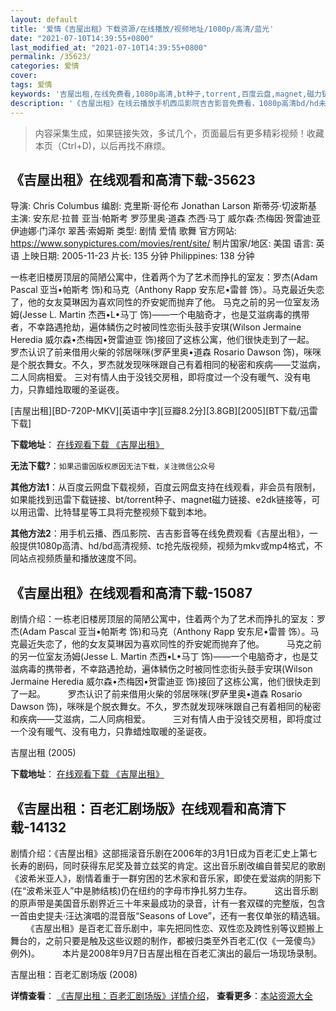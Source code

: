 ```yaml
---
layout: default
title: '爱情《吉屋出租》下载资源/在线播放/视频地址/1080p/高清/蓝光'
date: "2021-07-10T14:39:55+0800"
last_modified_at: "2021-07-10T14:39:55+0800"
permalink: /35623/
categories: 爱情
cover:
tags: 爱情
keywords: '吉屋出租,在线免费看,1080p高清,bt种子,torrent,百度云盘,magnet,磁力链,迅雷下载资源'
description: '《吉屋出租》在线云播放手机西瓜影院吉吉影音免费看，1080p高清bd/hd未删减完整版和tc抢先枪版，mkv/mp4格式，附带bt/torrent种子、magnet/磁力链、百度云盘、网盘资源迅雷下载链接'
---
```


>内容采集生成，如果链接失效，多试几个，页面最后有更多精彩视频！收藏本页（Ctrl+D)，以后再找不麻烦。


## 《吉屋出租》在线观看和高清下载-35623

导演: Chris Columbus 编剧: 克里斯·哥伦布 Jonathan Larson 斯蒂芬·切波斯基 主演: 安东尼·拉普 亚当·帕斯考 罗莎里奥·道森 杰西·马丁 威尔森·杰梅因·贺雷迪亚 伊迪娜·门泽尔 翠茜·索姆斯 类型: 剧情 爱情 歌舞 官方网站: https://www.sonypictures.com/movies/rent/site/ 制片国家/地区: 美国 语言: 英语 上映日期: 2005-11-23 片长: 135 分钟 Philippines: 138 分钟

一栋老旧楼房顶层的简陋公寓中，住着两个为了艺术而挣扎的室友：罗杰(Adam Pascal 亚当•帕斯考 饰)和马克（Anthony Rapp 安东尼•雷普 饰）。马克最近失恋了，他的女友莫琳因为喜欢同性的乔安妮而抛弃了他。 马克之前的另一位室友汤姆(Jesse L. Martin 杰西•L•马丁 饰)――一个电脑奇才，也是艾滋病毒的携带者，不幸路遇抢劫，遍体鳞伤之时被同性恋街头鼓手安琪(Wilson Jermaine Heredia 威尔森•杰梅因•贺雷迪亚 饰)接回了这栋公寓，他们很快走到了一起。 罗杰认识了前来借用火柴的邻居咪咪(罗萨里奥•道森 Rosario Dawson 饰)，咪咪是个脱衣舞女。不久，罗杰就发现咪咪跟自己有着相同的秘密和疾病――艾滋病，二人同病相爱。 三对有情人由于没钱交房租，即将度过一个没有暖气、没有电力，只靠蜡烛取暖的圣诞夜。


[吉屋出租][BD-720P-MKV][英语中字][豆瓣8.2分][3.8GB][2005][BT下载/迅雷下载]

**下载地址**： [在线观看下载 《吉屋出租》](https://www.btdx8.com/torrent/rent_2005.html) 


**无法下载?**：`如果迅雷因版权原因无法下载，关注微信公众号 `

**其他方法1**：从百度云网盘下载视频，百度云网盘支持在线观看，非会员有限制，如果能找到迅雷下载链接、bt/torrent种子、magnet磁力链接、e2dk链接等，可以用迅雷、比特彗星等工具将完整视频下载到本地。

**其他方法2**：用手机云播、西瓜影院、吉吉影音等在线免费观看《吉屋出租》，一般提供1080p高清、hd/bd高清视频、tc抢先版视频，视频为mkv或mp4格式，不同站点视频质量和播放速度不同。


## 《吉屋出租》在线观看和高清下载-15087

剧情介绍：一栋老旧楼房顶层的简陋公寓中，住着两个为了艺术而挣扎的室友：罗杰(Adam Pascal 亚当•帕斯考 饰)和马克（Anthony Rapp 安东尼•雷普 饰）。马克最近失恋了，他的女友莫琳因为喜欢同性的乔安妮而抛弃了他。  　　马克之前的另一位室友汤姆(Jesse L. Martin 杰西•L•马丁 饰)――一个电脑奇才，也是艾滋病毒的携带者，不幸路遇抢劫，遍体鳞伤之时被同性恋街头鼓手安琪(Wilson Jermaine Heredia 威尔森•杰梅因•贺雷迪亚 饰)接回了这栋公寓，他们很快走到了一起。  　　罗杰认识了前来借用火柴的邻居咪咪(罗萨里奥•道森 Rosario Dawson 饰)，咪咪是个脱衣舞女。不久，罗杰就发现咪咪跟自己有着相同的秘密和疾病――艾滋病，二人同病相爱。  　　三对有情人由于没钱交房租，即将度过一个没有暖气、没有电力，只靠蜡烛取暖的圣诞夜。


吉屋出租 (2005)

**下载地址**： [在线观看下载 《吉屋出租》](https://www.btbtdy.me/btdy/dy4814.html) 


## 《吉屋出租：百老汇剧场版》在线观看和高清下载-14132

剧情介绍：《吉屋出租》这部摇滚音乐剧在2006年的3月1日成为百老汇史上第七长寿的剧码，同时获得东尼奖及普立兹奖的肯定。这出音乐剧改编自普契尼的歌剧《波希米亚人》，剧情着重于一群穷困的艺术家和音乐家，即使在爱滋病的阴影下(在“波希米亚人”中是肺结核)仍在纽约的字母市挣扎努力生存。  　　这出音乐剧的原声带是美国音乐剧界近三十年来最成功的录音，计有一套双碟的完整版，包含一首由史提夫·汪达演唱的混音版“Seasons of Love”，还有一套仅单张的精选辑。  　　《吉屋出租》是百老汇音乐剧中，率先把同性恋、双性恋及跨性别等议题搬上舞台的，之前只要是触及这些议题的制作，都被归类至外百老汇(仅《一笼傻鸟》例外)。  　　本片是2008年9月7日吉屋出租在百老汇演出的最后一场现场录制。


吉屋出租：百老汇剧场版 (2008)

**详情查看**： [《吉屋出租：百老汇剧场版》详情介绍](/movie/14132/)， **查看更多**：[本站资源大全](/movie/t/all/)

